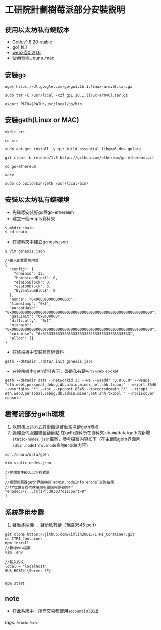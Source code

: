 ﻿# 工研院計劃樹莓派部分安裝説明
## 使用以太坊私有鏈版本
*  Geth/v1.8.20-stable
*  go1.10.1
*  web3@0.20.6
*  使用環境Ubuntu/mac


## 安裝go
```shell=
wget https://dl.google.com/go/go1.10.1.linux-armv6l.tar.gz

sudo tar -C /usr/local -xzf go1.10.1.linux-armv6l.tar.gz

export PATH=$PATH:/usr/local/go/bin
```

## 安裝geth(Linux or MAC)

```shell=
mkdir src

cd src

sudo apt-get install -y git build-essential libgmp3-dev golang

git clone -b release/1.8 https://github.com/ethereum/go-ethereum.git

cd go-ethereum

make

sudo cp build/bin/geth /usr/local/bin/

```


## 安裝以太坊私有鏈環境
* 先確認安裝好go與go-ethereum
* 建立一個empty資料夾
```shell=
$ mkdir chain
$ cd chain
```
* 在資料夾中建立genesis.json
```
$ vim genesis.json

//輸入創世區塊内文
{
  "config": {
    "chainId": 33,
    "homesteadBlock": 0,
    "eip155Block": 0,
    "eip158Block": 0,
    "ByzantiumBlock": 0 
  },
  "nonce": "0x0000000000000033",
  "timestamp": "0x0",
  "parentHash": "0x0000000000000000000000000000000000000000000000000000000000000000",
  "gasLimit": "0x8000000",
  "difficulty": "0x1",
  "mixhash": "0x0000000000000000000000000000000000000000000000000000000000000000",
  "coinbase": "0x3333333333333333333333333333333333333333",
  "alloc": {}
}

```

* 在終端機中安裝私有鏈資料
```shell=
geth --datadir ./data/ init genesis.json
```

* 在終端機中geth資料夾下，啓動私有鏈with web socket

```shell=
geth --datadir data --networkid 33 --ws --wsaddr "0.0.0.0" --wsapi "eth,web3,personal,debug,db,admin,miner,net,shh,txpool" --wsport 8546 --wsorigins "*" --rpc --rpcport 8545 --rpccorsdomain "*" --rpcapi " eth,web3,personal,debug,db,admin,miner,net,shh,txpool " --nodiscover console
```

## 樹莓派部分geth環境
1. 以同樣上述方式在樹莓派啓動區塊鏈geth環境
2. 連綫至伺服器聯盟鏈節點
在geth資料所在資料夾.chain/data/geth内新增`static-nodes.json`檔案，參考檔案内容如下（在主節點geth界面用`admin.nodeInfo.enode`查詢enode内容）
```shell=
cd ./chain/data/geth

vim static-nodes.json

//在檔案中輸入以下程式碼
[
//複製伺服器geth界面中的`admin.nodeInfo.enode`查詢結果
//IP位置也要改成連接聯盟鏈伺服器的IP
"enode://{...}@{IP}:30303?discport=0"
]
```


## 系統啓用步驟
1. 啓動終端機，，啓動私有鏈（預設8545 port）
```shell=
git clone https://github.com/kimlin20011/ITRI_Container.git
cd ITRI_Container
npm install
//新增env檔案
vim .env

//輸入内文
local = 'localhost'
SUB_HOST='{Server IP}'


npm start
```

## note
* 在此系統中，所有交易都使用`account[0]`送出




###### tags: `blockchain`